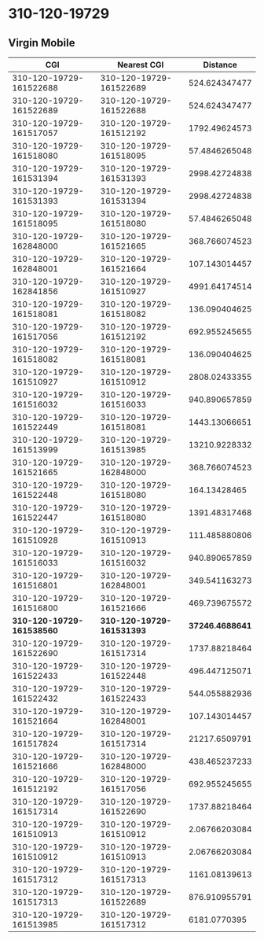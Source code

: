 # 310-120-19729
## Virgin Mobile


| CGI | Nearest CGI | Distance |
|-----|-------------|----------|
| 310-120-19729-161522688 | 310-120-19729-161522689 | 524.624347477 |
| 310-120-19729-161522689 | 310-120-19729-161522688 | 524.624347477 |
| 310-120-19729-161517057 | 310-120-19729-161512192 | 1792.49624573 |
| 310-120-19729-161518080 | 310-120-19729-161518095 | 57.4846265048 |
| 310-120-19729-161531394 | 310-120-19729-161531393 | 2998.42724838 |
| 310-120-19729-161531393 | 310-120-19729-161531394 | 2998.42724838 |
| 310-120-19729-161518095 | 310-120-19729-161518080 | 57.4846265048 |
| 310-120-19729-162848000 | 310-120-19729-161521665 | 368.766074523 |
| 310-120-19729-162848001 | 310-120-19729-161521664 | 107.143014457 |
| 310-120-19729-162841856 | 310-120-19729-161510927 | 4991.64174514 |
| 310-120-19729-161518081 | 310-120-19729-161518082 | 136.090404625 |
| 310-120-19729-161517056 | 310-120-19729-161512192 | 692.955245655 |
| 310-120-19729-161518082 | 310-120-19729-161518081 | 136.090404625 |
| 310-120-19729-161510927 | 310-120-19729-161510912 | 2808.02433355 |
| 310-120-19729-161516032 | 310-120-19729-161516033 | 940.890657859 |
| 310-120-19729-161522449 | 310-120-19729-161518081 | 1443.13066651 |
| 310-120-19729-161513999 | 310-120-19729-161513985 | 13210.9228332 |
| 310-120-19729-161521665 | 310-120-19729-162848000 | 368.766074523 |
| 310-120-19729-161522448 | 310-120-19729-161518080 | 164.13428465 |
| 310-120-19729-161522447 | 310-120-19729-161518080 | 1391.48317468 |
| 310-120-19729-161510928 | 310-120-19729-161510913 | 111.485880806 |
| 310-120-19729-161516033 | 310-120-19729-161516032 | 940.890657859 |
| 310-120-19729-161516801 | 310-120-19729-162848001 | 349.541163273 |
| 310-120-19729-161516800 | 310-120-19729-161521666 | 469.739675572 |
| **310-120-19729-161538560** | **310-120-19729-161531393** | **37246.4688641** |
| 310-120-19729-161522690 | 310-120-19729-161517314 | 1737.88218464 |
| 310-120-19729-161522433 | 310-120-19729-161522448 | 496.447125071 |
| 310-120-19729-161522432 | 310-120-19729-161522433 | 544.055882936 |
| 310-120-19729-161521664 | 310-120-19729-162848001 | 107.143014457 |
| 310-120-19729-161517824 | 310-120-19729-161517314 | 21217.6509791 |
| 310-120-19729-161521666 | 310-120-19729-162848000 | 438.465237233 |
| 310-120-19729-161512192 | 310-120-19729-161517056 | 692.955245655 |
| 310-120-19729-161517314 | 310-120-19729-161522690 | 1737.88218464 |
| 310-120-19729-161510913 | 310-120-19729-161510912 | 2.06766203084 |
| 310-120-19729-161510912 | 310-120-19729-161510913 | 2.06766203084 |
| 310-120-19729-161517312 | 310-120-19729-161517313 | 1161.08139613 |
| 310-120-19729-161517313 | 310-120-19729-161522689 | 876.910955791 |
| 310-120-19729-161513985 | 310-120-19729-161517312 | 6181.0770395 |
